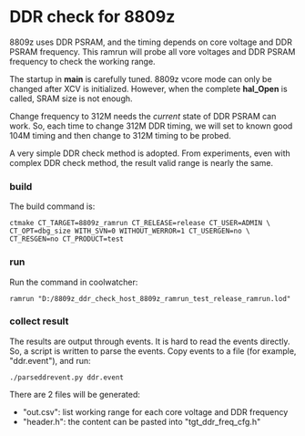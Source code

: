 DDR check for 8809z
===================

8809z uses DDR PSRAM, and the timing depends on core voltage and DDR PSRAM
frequency. This ramrun will probe all vore voltages and DDR PSRAM frequency to
check the working range.

The startup in **main** is carefully tuned. 8809z vcore mode can only be
changed after XCV is initialized. However, when the complete **hal_Open** is
called, SRAM size is not enough.

Change frequency to 312M needs the *current* state of DDR PSRAM can work. So,
each time to change 312M DDR timing, we will set to known good 104M timing and
then change to 312M timing to be probed.

A very simple DDR check method is adopted. From experiments, even with complex
DDR check method, the result valid range is nearly the same.

### build

The build command is:

    ctmake CT_TARGET=8809z_ramrun CT_RELEASE=release CT_USER=ADMIN \
    CT_OPT=dbg_size WITH_SVN=0 WITHOUT_WERROR=1 CT_USERGEN=no \
    CT_RESGEN=no CT_PRODUCT=test

### run

Run the command in coolwatcher:

    ramrun "D:/8809z_ddr_check_host_8809z_ramrun_test_release_ramrun.lod"

### collect result

The results are output through events. It is hard to read the events directly.
So, a script is written to parse the events. Copy events to a file (for example,
"ddr.event"), and run:

    ./parseddrevent.py ddr.event

There are 2 files will be generated:

* "out.csv": list working range for each core voltage and DDR frequency
* "header.h": the content can be pasted into "tgt_ddr_freq_cfg.h"

